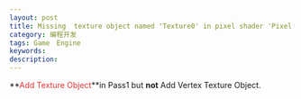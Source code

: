 ```yaml
---
layout: post
title: Missing  texture object named 'Texture0' in pixel shader 'Pixel Shader' in pass 'Pass 1'
category: 编程开发
tags: Game　Engine
keywords: 
description: 
---
```


  **<span style="color:#e53333;">Add Texture Object</span>**in Pass1 but
**not** Add Vertex Texture Object.





